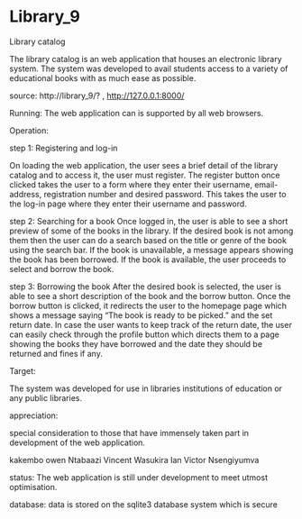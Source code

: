 # Library_9

Library catalog

The library catalog is an web application that houses an electronic library system.
The system was developed to avail students access to a variety of educational books with as much ease as possible.

source: http://library_9/?  , http://127.0.0.1:8000/

Running: The web application can is supported by all web browsers.


Operation:

step 1: Registering and log-in

On loading the web application, the user sees a brief detail of the library catalog and to access it, 
the user must register. The register button once clicked takes the user to a form where they enter 
their username, email-address, registration number and desired password. This takes the user to 
the log-in page where they enter their username and password.

step 2: Searching for a book
Once logged in, the user is able to see a short preview of some of the books in the library. If the
desired book is not among them then the user can do a search based on the title or genre of the 
book using the search bar. If the book is unavailable, a message appears showing the book has been 
borrowed. If the book is available, the user proceeds to select and borrow the book.

step 3: Borrowing the book
After the desired book is selected, the user is able to see a short description of the book and the 
borrow button. Once the borrow button is clicked, it redirects the user to the homepage page which 
shows a message saying “The book is ready to be picked.” and the set return date. In case the user 
wants to keep track of the return date, the user can easily check through the profile button which 
directs them to a page showing the books they have borrowed and the date they should be returned 
and fines if any.

Target:

The system was developed for use in libraries institutions of education or any public libraries.


appreciation:

special consideration to those that have immensely taken part in development of the web application.

kakembo owen 
Ntabaazi Vincent
Wasukira Ian
Victor Nsengiyumva




status: The web application is still under development to meet utmost optimisation.

database:
data is stored on the sqlite3 database system which is secure




